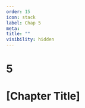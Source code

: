 ```yaml
---
order: 15
icon: stack
label: Chap 5
meta:
title: ""
visibility: hidden
---
```


# 5



# [Chapter Title]